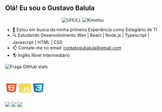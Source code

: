 ## Olá! Eu sou o Gustavo Balula

<p align="center">
  <img alt="UHULL" height="200em" src="https://media.giphy.com/media/26BRzozg4TCBXv6QU/giphy.gif">
  <img alt="Kimetsu" height="200cm" src="https://media.giphy.com/media/VEzYdo930nTiTuVeMU/giphy-downsized.gif">
</p>


- 🔭 Estou em busca da minha primeira Experiência como Estagiário de TI
- 🔍 Estudando Desenvolvimento Wen | React | Node.js | Typescript | Javascript | HTML | CSS
- 📫 Contate-me no email: contatogubalula@gmail.com
- 🌎 Inglês Nivel Intermediário



![Fraga GitHub stats](https://github-readme-stats.vercel.app/api?username=balula12&show_icons=true&theme=dracula&count_private=true)

##

<div style="display: inline_block"><br>
<img align="center" alt="HTML" height="30" width="40" src="https://raw.githubusercontent.com/devicons/devicon/master/icons/html5/html5-original.svg">
<img align="center" alt="Js" height="30" width="40" src="https://raw.githubusercontent.com/devicons/devicon/master/icons/javascript/javascript-plain.svg">
<img align="center" alt="Lescar-CSS" height="30" width="40" src="https://raw.githubusercontent.com/devicons/devicon/master/icons/css3/css3-original.svg">

</div>

##
<div> 
  
  <a href="https://instagram.com/gugaa_balula" target="_blank"><img src="https://img.shields.io/badge/-Instagram-%23E4405F?style=for-the-badge&logo=instagram&logoColor=white" target="_blank"></a>
  <a href = "mailto:contatogubalula@gmail.com"><img src="https://img.shields.io/badge/-Gmail-%23333?style=for-the-badge&logo=gmail&logoColor=white" target="_blank"></a>
  <a href="https://www.linkedin.com/in/gustavo-santos-balula-aa61b3243/" target="_blank"><img src="https://img.shields.io/badge/-LinkedIn-%230077B5?style=for-the-badge&logo=linkedin&logoColor=white" target="_blank"></a> 
  
</div>

